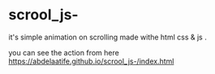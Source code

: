 # scrool_js-
it's simple animation on scrolling made withe html css & js .

 you can see the action from here
 https://abdelaatife.github.io/scrool_js-/index.html
